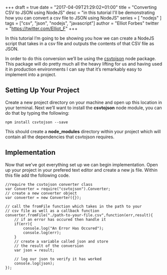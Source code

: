 +++
draft = true
date = "2017-04-09T21:29:02+01:00"
title = "Converting CSV to JSON using NodeJS"
desc = "in this tutorial I'll be demonstrating how you can convert a csv file to JSON using NodeJS"
series = [ "nodejs" ]
tags = ["csv", "json", "nodejs", "javascript"]
author = "Elliot Forbes"
twitter = "https://twitter.com/Elliot_F"
+++

In this tutorial I’m going to be showing you how we can create a NodeJS script that takes in a csv file and outputs the contents of that CSV file as JSON.

In order to do this conversion we’ll be using the <a href="https://www.npmjs.com/package/csvtojson">csvtojson</a> node package. This package will do pretty much all the heavy lifting for us and having used it in production environments I can say that it’s remarkably easy to implement into a project.

## Setting Up Your Project

Create a new project directory on your machine and open up this location in your terminal. Next we’ll want to install the <b>csvtojson</b> node module, you can do that by typing the following: 

~~~
npm install csvtojson --save
~~~

This should create a <b>node_modules</b> directory within your project which will contain all the dependencies that csvtojson requires.

## Implementation

Now that we’ve got everything set up we can begin implementation. Open up your project in your prefered text editor and create a new js file. Within this file add the following code.

~~~
//require the csvtojson converter class 
var Converter = require("csvtojson").Converter;
// create a new converter object
var converter = new Converter({});

// call the fromFile function which takes in the path to your 
// csv file as well as a callback function
converter.fromFile("./path-to-your-file.csv",function(err,result){
    // if an error has occured then handle it
    if(err){
        console.log("An Error Has Occured");
        console.log(err);  
    } 
    // create a variable called json and store
    // the result of the conversion
    var json = result;
    
    // log our json to verify it has worked
    console.log(json);
});
~~~